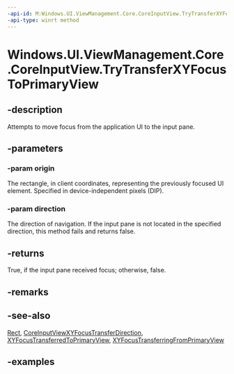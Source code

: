 ```yaml
---
-api-id: M:Windows.UI.ViewManagement.Core.CoreInputView.TryTransferXYFocusToPrimaryView(Windows.Foundation.Rect,Windows.UI.ViewManagement.Core.CoreInputViewXYFocusTransferDirection)
-api-type: winrt method
---
```


<!-- Method syntax.
public bool CoreInputView.TryTransferXYFocusToPrimaryView(Rect origin, CoreInputViewXYFocusTransferDirection direction)
-->

# Windows.UI.ViewManagement.Core.CoreInputView.TryTransferXYFocusToPrimaryView

## -description

Attempts to move focus from the application UI to the input pane.

## -parameters

### -param origin

The rectangle, in client coordinates, representing the previously focused UI element. Specified in device-independent pixels (DIP).

### -param direction

The direction of navigation. If the input pane is not located in the specified direction, this method fails and returns false.

## -returns

True, if the input pane received focus; otherwise, false.

## -remarks

## -see-also
[Rect](../windows.foundation/rect.md), [CoreInputViewXYFocusTransferDirection](coreinputviewxyfocustransferdirection.md), [XYFocusTransferredToPrimaryView](coreinputview_xyfocustransferredtoprimaryview.md), [XYFocusTransferringFromPrimaryView](coreinputview_xyfocustransferringfromprimaryview.md)

## -examples
